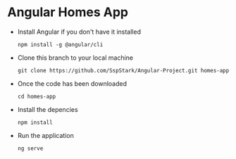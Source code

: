 # Angular Homes App
- Install Angular if you don't have it installed

  `npm install -g @angular/cli`

- Clone this branch to your local machine

  `git clone https://github.com/SspStark/Angular-Project.git homes-app`

- Once the code has been downloaded

  `cd homes-app`

- Install the depencies

  `npm install` 

- Run the application 

  `ng serve`
